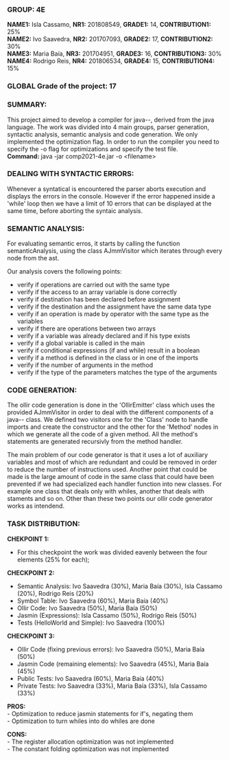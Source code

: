 ### **GROUP:** 4E

**NAME1:** Isla Cassamo, **NR1:** 201808549, **GRADE1:** 14, **CONTRIBUTION1:** 25%  
**NAME2:** Ivo Saavedra, **NR2:** 201707093, **GRADE2:** 17, **CONTRIBUTION2:** 30%  
**NAME3:** Maria Baía,   **NR3:** 201704951, **GRADE3:** 16, **CONTRIBUTION3:** 30%  
**NAME4:** Rodrigo Reis, **NR4:** 201806534, **GRADE4:** 15, **CONTRIBUTION4:** 15%    

### **GLOBAL Grade of the project:** 17

### **SUMMARY:**
This project aimed to develop a compiler for java--, derived from the java language. 
The work was divided into 4 main groups, parser generation, syntactic analysis, semantic analysis and code generation.
We only implemented the optimization flag.
In order to run the compiler you need to specify the -o flag for optimizations and specify the test file.  
**Command:** java -jar comp2021-4e.jar -o \<filename\>


### **DEALING WITH SYNTACTIC ERRORS:**

Whenever a syntatical is encountered the parser aborts execution and displays the errors in the console.
However if the error happened inside a 'while' loop then we have a limit of 10 errors that can be displayed at the same time, before aborting the syntaic analysis.


### **SEMANTIC ANALYSIS:**

For evaluating semantic erros, it starts by calling the function semanticAnalysis, using the class AJmmVisitor which iterates through every node from the ast.

Our analysis covers the following points:
	
- verify if operations are carried out with the same type
- verify if the access to an array variable is done correctly
- verify if destination has been declared before assignment
- verify if the destination and the assignment have the same data type
- verify if an operation is made by operator with the same type as the variables
- verify if there are operations between two arrays
- verify if a variable was already declared and if his type exists
- verify if a global variable is called in the main
- verify if conditional expressions (if and while) result in a boolean
- verify if a method is defined in the class or in one of the imports
- verify if the number of arguments in the method 
- verify if the type of the parameters matches the type of the arguments


### **CODE GENERATION:**

The ollir code generation is done in the 'OllirEmitter' class which uses the provided AJmmVisitor in order to deal with the different components of a java-- class.
We defined two visitors one for the 'Class' node to handle imports and create the constructor and the other for the 'Method' nodes in which we generate all the code of a given method.
All the method's statements are generated recursivly from the method handler.

The main problem of our code generator is that it uses a lot of auxiliary variables and most of which are redundant and could be removed in order to reduce the number of instructions used. Another point that could be made is the large amount of code in the same class that could have been prevented if we had specialized each handler function into new classes. For example one class that deals only with whiles, another that deals with staments and so on. 
Other than these two points our ollir code generator works as intendend.


### **TASK DISTRIBUTION:** 

**CHEKPOINT 1:** 
 - For this checkpoint the work was divided eavenly between the four elements (25% for each);

**CHECKPOINT 2:**
 - Semantic Analysis: Ivo Saavedra (30%), Maria Baía (30%), Isla Cassamo (20%), Rodrigo Reis (20%)
 - Symbol Table: Ivo Saavedra (60%), Maria Baía (40%)
 - Ollir Code: Ivo Saavedra (50%), Maria Baía (50%)
 - Jasmin (Expressions): Isla Cassamo (50%), Rodrigo Reis (50%)
 - Tests (HelloWorld and Simple): Ivo Saavedra (100%)

**CHECKPOINT 3:** 
 - Ollir Code (fixing previous errors): Ivo Saavedra (50%), Maria Baía (50%)
 - Jasmin Code (remaining elements): Ivo Saavedra (45%), Maria Baía (45%)
 - Public Tests: Ivo Saavedra (60%), Maria Baía (40%)
 - Private Tests: Ivo Saavedra (33%), Maria Baía (33%), Isla Cassamo (33%)


**PROS:**  
	- Optimization to reduce jasmin statements for if's, negating them  
	- Optimization to turn whiles into do whiles are done


**CONS:**  
	- The register allocation optimization was not implemented  
	- The constant folding optimization was not implemented